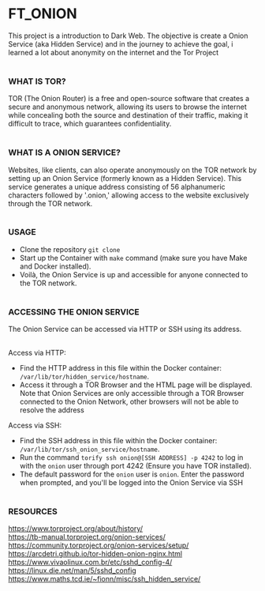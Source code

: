 # FT_ONION

This project is a introduction to Dark Web. The objective is create a Onion Service (aka Hidden Service) and in the journey to achieve the goal, i learned a lot about anonymity on the internet and the Tor Project
<br/><br/>

### WHAT IS TOR?
TOR (The Onion Router) is a free and open-source software that creates a secure and anonymous network, allowing its users to browse the internet while concealing both the source and destination of their traffic, making it difficult to trace, which guarantees confidentiality.
<br/><br/>

### WHAT IS A ONION SERVICE?
Websites, like clients, can also operate anonymously on the TOR network by setting up an Onion Service (formerly known as a Hidden Service). This service generates a unique address consisting of 56 alphanumeric characters followed by '.onion,' allowing access to the website exclusively through the TOR network.
<br/><br/>

### USAGE

- Clone the repository `git clone`
- Start up the Container with `make` command (make sure you have Make and Docker installed).
- Voilà, the Onion Service is up and accessible for anyone connected to the TOR network.
<br/><br/>

### ACCESSING THE ONION SERVICE

The Onion Service can be accessed via HTTP or SSH using its address.
<br/><br/>

Access via HTTP:
- Find the HTTP address in this file within the Docker container: `/var/lib/tor/hidden_service/hostname`.
- Access it through a TOR Browser and the HTML page will be displayed. Note that Onion Services are only accessible through a TOR Browser connected to the Onion Network, other browsers will not be able to resolve the address

Access via SSH:
- Find the SSH address in this file within the Docker container: `/var/lib/tor/ssh_onion_service/hostname`.
- Run the command `torify ssh onion@[SSH ADDRESS] -p 4242` to log in with the `onion` user through port 4242 (Ensure you have TOR installed).
- The default password for the `onion` user is `onion`. Enter the password when prompted, and you'll be logged into the Onion Service via SSH
<br/><br/>

### RESOURCES
https://www.torproject.org/about/history/<br/>
https://tb-manual.torproject.org/onion-services/<br/>
https://community.torproject.org/onion-services/setup/<br/>
https://arcdetri.github.io/tor-hidden-onion-nginx.html<br/>
https://www.vivaolinux.com.br/etc/sshd_config-4/<br/>
https://linux.die.net/man/5/sshd_config<br/>
https://www.maths.tcd.ie/~fionn/misc/ssh_hidden_service/<br/>
